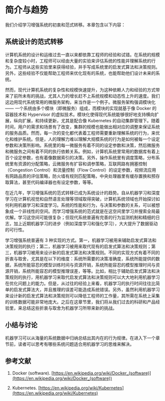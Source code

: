 <!--Copyright © Microsoft Corporation. All rights reserved.
  适用于[License](https://github.com/microsoft/AI-System/blob/main/LICENSE)版权许可-->

# 简介与趋势

我们介绍学习增强系统的初衷和范式转移。本章包含以下内容：


## 系统设计的范式转移

计算机系统的设计和运维过去一直以来都依靠工程师的经验和试错。在系统的规模和复杂度较小时，工程师可以经由大量的实验来评估系统的性能并理解系统的行为。工程师从这些实验里来获得经验，并手写成系统里的启发式算法和决策规则。另外，这些经验不仅能帮助工程师来优化现有的系统，也能帮助他们设计未来的系统。

然而，现代计算机系统的复杂性和规模快速提升，为这种依赖人力和经验的方式带来了前所未有的挑战，尤其人力的增长赶不上系统规模和动态性上升的速度。我们这边用现代系统常用的微服务架构，来当作是一个例子。微服务架构强调模块化 —— 一个系统由多个模块（即微服务）组成，而模块的实现就基于像 Docker 的容器技术和 Hypervisor 的虚拟技术。模块化使得现代系统能够很好地支持横向扩展，纵向扩展，和持续更新，尤其是配合像 Kubernetes 的自动集群管理下。随着时间，用户的需求和场景有了改变，集群的规模也能做出相对应的调整来保证系统的服务品质。然而，每一次的变化都代表着工程师需要重新理解系统的行为，来优化和维护系统。但是，人的理解力难以理解大规模系统的行为是如何被每一个设定参数和决策所影响。系统里的每一微服务有着不同的设定参数和决策，然后微服务和微服务之间有着不同的执行依赖关系。例如，计算机系统里常用的数据库有着上百个设定参数，也有着像数据索引的决策。另外，操作系统里有调度策略，分布系统里有资源的分配策略，云微服务有扩容和调参策略，互联网路有拥塞控制（Congestion Control）和流量控制（Flow Control）的设定参数，视频流应用有网路品质的评估策略，防火墙有规则匹配策略，中央处理器里有缓存置换和预存取算法，甚至代码编译器也有设定参数，等等。

在近几年，学习增强系统的范式转移已成为系统设计的趋势。自从机器学习和深度学习在计算机视觉和自然语言处理等领域取得突破，计算机系统领域也开始探讨如何利用机器学习和深度学习。系统的性能和行为，与决策和参数的关系，可以被想象成一个非线性的空间。而学习增强系统的范式就是在这空间里学习并搜索全局最优解。学习这空间可能很复杂；但现代系统普遍有完善的行为监测机制和精细的日志，加上近期机器学习的进步（例如深度学习和强化学习），大大提升了数据驱动的可行性。

学习增强系统普遍有 3 种实现的方式。第一，机器学习被用来辅助启发式算法和决策规则的执行；第二，机器学习被用来取代现有的启发式算法和决策规则；第三，机器学习被用来设计新的启发式算法和决策规则。不同的实现方式有着不同的折衷与取舍，尤其是在以下的维度：系统所需要的决策准确度，系统所能提供的数据，系统所能容忍的模型训练时间与资源开销，系统所能容忍的模型推理时间与资源开销，系统所能容忍的模型推理误差，等等。比如，相比于辅助启发式算法和决策规则的执行，用机器学习来取代启发式算法和决策规则可以大大地利用机器学习在优化问题上的能力。但是，从过往的经验上来看，机器学习的执行时间往往比简单的启发式算法大，并且推理的误差可能造成系统错误。另外，虽然利用机器学习来设计新的启发式算法和决策规则可以降低工程师的工作量，其所需在系统上采集的训练数据可能非常地庞大。之后在这章节里，我们将从我们过去的科研和产品经验里，来总结这些折衷与取舍为机器学习所带来新的挑战。

## 小结与讨论

机器学习可以从海量的系统数据中归纳总结出其内在的行为规律。在进入下一个章节前，读者可以思考有哪些系统问题适合用机器学习的思维来解决。

## 参考文献

1. Docker (software). [https://en.wikipedia.org/wiki/Docker_(software)](https://en.wikipedia.org/wiki/Docker_(software))

2. Kubernetes. [https://en.wikipedia.org/wiki/Kubernetes](https://en.wikipedia.org/wiki/Kubernetes)
